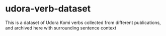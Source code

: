 # udora-verb-dataset
This is a dataset of Udora Komi verbs collected from different publications, and archived here with surrounding sentence context
